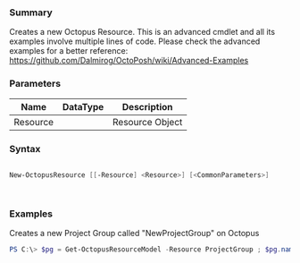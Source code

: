 ﻿### Summary
Creates a new Octopus Resource. This is an advanced cmdlet and all its examples involve multiple lines of code. Please check the advanced examples for a better reference: https://github.com/Dalmirog/OctoPosh/wiki/Advanced-Examples
### Parameters
| Name | DataType          | Description |
| ------------- | ----------- | ----------- |
| Resource |  |  Resource Object     |

### Syntax
``` powershell

New-OctopusResource [[-Resource] <Resource>] [<CommonParameters>]




``` 

### Examples
Creates a new Project Group called "NewProjectGroup" on Octopus

 ``` powershell 
 PS C:\> $pg = Get-OctopusResourceModel -Resource ProjectGroup ; $pg.name = "NewProjectGroup" ; New-OctopusResource -Resource $pg
 ``` 

